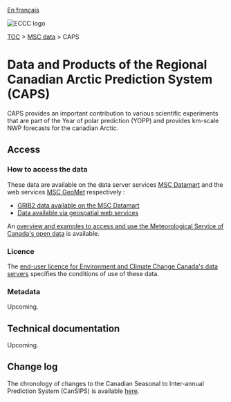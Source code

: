 [En français](readme_caps_fr.md)

![ECCC logo](../../img_eccc-logo.png)

[TOC](../../readme_en.md) > [MSC data](../readme_en.md) > CAPS

# Data and Products of the Regional Canadian Arctic Prediction System (CAPS)

CAPS provides an important contribution to various scientific experiments that are part of the Year of polar prediction (YOPP) and provides km-scale NWP forecasts for the canadian Arctic.

## Access

### How to access the data

These data are available on the data server services [MSC Datamart](../../msc-datamart/readme_en.md) and the web services [MSC GeoMet](../../msc-geomet/readme_en.md) respectively :

* [GRIB2 data available on the MSC Datamart](readme_caps-datamart_en.md) 
* [Data available via geospatial web services](../../msc-geomet/readme_en.md) 

An [overview and examples to access and use the Meteorological Service of Canada's open data](../../usage/readme_en.md) is available.

### Licence

The [end-user licence for Environment and Climate Change Canada's data servers](../../licence/readme_en.md) specifies the conditions of use of these data.

### Metadata

Upcoming.

## Technical documentation

Upcoming.

## Change log

The chronology of changes to the Canadian Seasonal to Inter-annual Prediction System (CanSIPS) is available [here](changelog_caps_en.md).